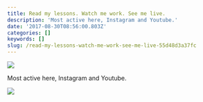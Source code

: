 ```yaml
---
title: Read my lessons. Watch me work. See me live.
description: 'Most active here, Instagram and Youtube.'
date: '2017-08-30T08:56:00.803Z'
categories: []
keywords: []
slug: /read-my-lessons-watch-me-work-see-me-live-55d48d3a37fc
---
```


![](https://cdn-images-1.medium.com/max/800/1*k3x4eNfGaG54H9skwyKeSA.png)

Most active here, Instagram and Youtube.

![](https://cdn-images-1.medium.com/max/800/1*w5JI3ly6ivOGwIMFtQo6Hg.png)